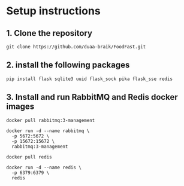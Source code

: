 # Setup instructions

## 1. Clone the repository
```
git clone https://github.com/duaa-braik/FoodFast.git
```
## 2. install the following packages
```
pip install flask sqlite3 uuid flask_sock pika flask_sse redis 
```
## 3. Install and run RabbitMQ and Redis docker images
```
docker pull rabbitmq:3-management

docker run -d --name rabbitmq \
  -p 5672:5672 \
  -p 15672:15672 \
  rabbitmq:3-management

```
```
docker pull redis

docker run -d --name redis \
  -p 6379:6379 \
  redis

```